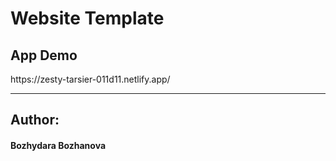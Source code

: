 <h1>Website Template</h1>

<h2>App Demo</h2>
https://zesty-tarsier-011d11.netlify.app/
<hr>

<h2>Author:</h2>
<h4>Bozhydara Bozhanova</h4>
